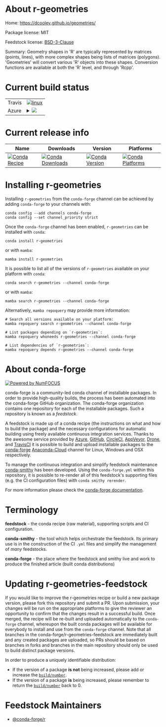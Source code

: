 About r-geometries
==================

Home: https://dcooley.github.io/geometries/

Package license: MIT

Feedstock license: [BSD-3-Clause](https://github.com/conda-forge/r-geometries-feedstock/blob/main/LICENSE.txt)

Summary: Geometry shapes in 'R' are typically represented by matrices (points, lines), with more complex shapes being lists of matrices (polygons). 'Geometries' will convert various 'R' objects into these shapes. Conversion functions are available at both the 'R' level, and through 'Rcpp'.

Current build status
====================


<table><tr>
    <td>Travis</td>
    <td>
      <a href="https://app.travis-ci.com/conda-forge/r-geometries-feedstock">
        <img alt="linux" src="https://img.shields.io/travis/com/conda-forge/r-geometries-feedstock/main.svg?label=Linux">
      </a>
    </td>
  </tr>
    
  <tr>
    <td>Azure</td>
    <td>
      <details>
        <summary>
          <a href="https://dev.azure.com/conda-forge/feedstock-builds/_build/latest?definitionId=10610&branchName=main">
            <img src="https://dev.azure.com/conda-forge/feedstock-builds/_apis/build/status/r-geometries-feedstock?branchName=main">
          </a>
        </summary>
        <table>
          <thead><tr><th>Variant</th><th>Status</th></tr></thead>
          <tbody><tr>
              <td>linux_64_r_base4.1</td>
              <td>
                <a href="https://dev.azure.com/conda-forge/feedstock-builds/_build/latest?definitionId=10610&branchName=main">
                  <img src="https://dev.azure.com/conda-forge/feedstock-builds/_apis/build/status/r-geometries-feedstock?branchName=main&jobName=linux&configuration=linux_64_r_base4.1" alt="variant">
                </a>
              </td>
            </tr><tr>
              <td>linux_64_r_base4.2</td>
              <td>
                <a href="https://dev.azure.com/conda-forge/feedstock-builds/_build/latest?definitionId=10610&branchName=main">
                  <img src="https://dev.azure.com/conda-forge/feedstock-builds/_apis/build/status/r-geometries-feedstock?branchName=main&jobName=linux&configuration=linux_64_r_base4.2" alt="variant">
                </a>
              </td>
            </tr><tr>
              <td>linux_aarch64_r_base4.1</td>
              <td>
                <a href="https://dev.azure.com/conda-forge/feedstock-builds/_build/latest?definitionId=10610&branchName=main">
                  <img src="https://dev.azure.com/conda-forge/feedstock-builds/_apis/build/status/r-geometries-feedstock?branchName=main&jobName=linux&configuration=linux_aarch64_r_base4.1" alt="variant">
                </a>
              </td>
            </tr><tr>
              <td>linux_aarch64_r_base4.2</td>
              <td>
                <a href="https://dev.azure.com/conda-forge/feedstock-builds/_build/latest?definitionId=10610&branchName=main">
                  <img src="https://dev.azure.com/conda-forge/feedstock-builds/_apis/build/status/r-geometries-feedstock?branchName=main&jobName=linux&configuration=linux_aarch64_r_base4.2" alt="variant">
                </a>
              </td>
            </tr><tr>
              <td>linux_ppc64le_r_base4.1</td>
              <td>
                <a href="https://dev.azure.com/conda-forge/feedstock-builds/_build/latest?definitionId=10610&branchName=main">
                  <img src="https://dev.azure.com/conda-forge/feedstock-builds/_apis/build/status/r-geometries-feedstock?branchName=main&jobName=linux&configuration=linux_ppc64le_r_base4.1" alt="variant">
                </a>
              </td>
            </tr><tr>
              <td>linux_ppc64le_r_base4.2</td>
              <td>
                <a href="https://dev.azure.com/conda-forge/feedstock-builds/_build/latest?definitionId=10610&branchName=main">
                  <img src="https://dev.azure.com/conda-forge/feedstock-builds/_apis/build/status/r-geometries-feedstock?branchName=main&jobName=linux&configuration=linux_ppc64le_r_base4.2" alt="variant">
                </a>
              </td>
            </tr><tr>
              <td>osx_64_r_base4.1</td>
              <td>
                <a href="https://dev.azure.com/conda-forge/feedstock-builds/_build/latest?definitionId=10610&branchName=main">
                  <img src="https://dev.azure.com/conda-forge/feedstock-builds/_apis/build/status/r-geometries-feedstock?branchName=main&jobName=osx&configuration=osx_64_r_base4.1" alt="variant">
                </a>
              </td>
            </tr><tr>
              <td>osx_64_r_base4.2</td>
              <td>
                <a href="https://dev.azure.com/conda-forge/feedstock-builds/_build/latest?definitionId=10610&branchName=main">
                  <img src="https://dev.azure.com/conda-forge/feedstock-builds/_apis/build/status/r-geometries-feedstock?branchName=main&jobName=osx&configuration=osx_64_r_base4.2" alt="variant">
                </a>
              </td>
            </tr><tr>
              <td>win_64</td>
              <td>
                <a href="https://dev.azure.com/conda-forge/feedstock-builds/_build/latest?definitionId=10610&branchName=main">
                  <img src="https://dev.azure.com/conda-forge/feedstock-builds/_apis/build/status/r-geometries-feedstock?branchName=main&jobName=win&configuration=win_64_" alt="variant">
                </a>
              </td>
            </tr>
          </tbody>
        </table>
      </details>
    </td>
  </tr>
</table>

Current release info
====================

| Name | Downloads | Version | Platforms |
| --- | --- | --- | --- |
| [![Conda Recipe](https://img.shields.io/badge/recipe-r--geometries-green.svg)](https://anaconda.org/conda-forge/r-geometries) | [![Conda Downloads](https://img.shields.io/conda/dn/conda-forge/r-geometries.svg)](https://anaconda.org/conda-forge/r-geometries) | [![Conda Version](https://img.shields.io/conda/vn/conda-forge/r-geometries.svg)](https://anaconda.org/conda-forge/r-geometries) | [![Conda Platforms](https://img.shields.io/conda/pn/conda-forge/r-geometries.svg)](https://anaconda.org/conda-forge/r-geometries) |

Installing r-geometries
=======================

Installing `r-geometries` from the `conda-forge` channel can be achieved by adding `conda-forge` to your channels with:

```
conda config --add channels conda-forge
conda config --set channel_priority strict
```

Once the `conda-forge` channel has been enabled, `r-geometries` can be installed with `conda`:

```
conda install r-geometries
```

or with `mamba`:

```
mamba install r-geometries
```

It is possible to list all of the versions of `r-geometries` available on your platform with `conda`:

```
conda search r-geometries --channel conda-forge
```

or with `mamba`:

```
mamba search r-geometries --channel conda-forge
```

Alternatively, `mamba repoquery` may provide more information:

```
# Search all versions available on your platform:
mamba repoquery search r-geometries --channel conda-forge

# List packages depending on `r-geometries`:
mamba repoquery whoneeds r-geometries --channel conda-forge

# List dependencies of `r-geometries`:
mamba repoquery depends r-geometries --channel conda-forge
```


About conda-forge
=================

[![Powered by
NumFOCUS](https://img.shields.io/badge/powered%20by-NumFOCUS-orange.svg?style=flat&colorA=E1523D&colorB=007D8A)](https://numfocus.org)

conda-forge is a community-led conda channel of installable packages.
In order to provide high-quality builds, the process has been automated into the
conda-forge GitHub organization. The conda-forge organization contains one repository
for each of the installable packages. Such a repository is known as a *feedstock*.

A feedstock is made up of a conda recipe (the instructions on what and how to build
the package) and the necessary configurations for automatic building using freely
available continuous integration services. Thanks to the awesome service provided by
[Azure](https://azure.microsoft.com/en-us/services/devops/), [GitHub](https://github.com/),
[CircleCI](https://circleci.com/), [AppVeyor](https://www.appveyor.com/),
[Drone](https://cloud.drone.io/welcome), and [TravisCI](https://travis-ci.com/)
it is possible to build and upload installable packages to the
[conda-forge](https://anaconda.org/conda-forge) [Anaconda-Cloud](https://anaconda.org/)
channel for Linux, Windows and OSX respectively.

To manage the continuous integration and simplify feedstock maintenance
[conda-smithy](https://github.com/conda-forge/conda-smithy) has been developed.
Using the ``conda-forge.yml`` within this repository, it is possible to re-render all of
this feedstock's supporting files (e.g. the CI configuration files) with ``conda smithy rerender``.

For more information please check the [conda-forge documentation](https://conda-forge.org/docs/).

Terminology
===========

**feedstock** - the conda recipe (raw material), supporting scripts and CI configuration.

**conda-smithy** - the tool which helps orchestrate the feedstock.
                   Its primary use is in the construction of the CI ``.yml`` files
                   and simplify the management of *many* feedstocks.

**conda-forge** - the place where the feedstock and smithy live and work to
                  produce the finished article (built conda distributions)


Updating r-geometries-feedstock
===============================

If you would like to improve the r-geometries recipe or build a new
package version, please fork this repository and submit a PR. Upon submission,
your changes will be run on the appropriate platforms to give the reviewer an
opportunity to confirm that the changes result in a successful build. Once
merged, the recipe will be re-built and uploaded automatically to the
`conda-forge` channel, whereupon the built conda packages will be available for
everybody to install and use from the `conda-forge` channel.
Note that all branches in the conda-forge/r-geometries-feedstock are
immediately built and any created packages are uploaded, so PRs should be based
on branches in forks and branches in the main repository should only be used to
build distinct package versions.

In order to produce a uniquely identifiable distribution:
 * If the version of a package **is not** being increased, please add or increase
   the [``build/number``](https://docs.conda.io/projects/conda-build/en/latest/resources/define-metadata.html#build-number-and-string).
 * If the version of a package **is** being increased, please remember to return
   the [``build/number``](https://docs.conda.io/projects/conda-build/en/latest/resources/define-metadata.html#build-number-and-string)
   back to 0.

Feedstock Maintainers
=====================

* [@conda-forge/r](https://github.com/conda-forge/r/)

